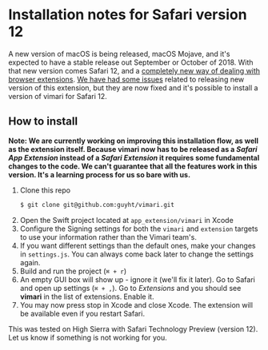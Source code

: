 # Installation notes for Safari version 12

A new version of macOS is being released, macOS Mojave, and it's expected to 
have a stable release out September or October of 2018. With that new version
comes Safari 12, and a [completely new way of dealing with browser 
extensions](https://developer.apple.com/documentation/safariservices/safari_app_extensions).
 [We have had some issues](./crowdfunding.md) related to releasing new version
of this extension, but they are now fixed and it's possible to install a version
of vimari for Safari 12.

## How to install
**Note: We are currently working on improving this installation flow, as well
as the extension itself. Because vimari now has to be released as a _Safari 
App Extension_ instead of a _Safari Extension_ it requires some fundamental
changes to the code. We can't guarantee that all the features work in 
this version. It's a learning process for us so bare with us.**

1. Clone this repo
    ```sh
    $ git clone git@github.com:guyht/vimari.git
    ```
2. Open the Swift project located at `app_extension/vimari` in Xcode
3. Configure the Signing settings for both the `vimari` and `extension` targets
   to use your information rather than the Vimari team's.
4. If you want different settings than the default ones, make your changes in
   `settings.js`. You can always come back later to change the settings again.
5. Build and run the project (`⌘ + r`)
6. An empty GUI box will show up - ignore it (we'll fix it later). Go to
   Safari and open up settings (`⌘ + ,`). Go to _Extensions_ and you should
   see **vimari** in the list of extensions. Enable it.
7. You may now press stop in Xcode and close Xcode. The extension will be
   available even if you restart Safari.

This was tested on High Sierra with Safari Technology Preview (version 12). Let 
us know if something is not working for you.
